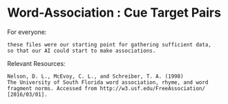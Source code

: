 # Word-Association : Cue Target Pairs

For everyone:

	these files were our starting point for gathering sufficient data,
	so that our AI could start to make associations.
	
Relevant Resources:

	Nelson, D. L., McEvoy, C. L., and Schreiber, T. A. (1998) 
	The University of South Florida word association, rhyme, and word 	
	fragment norms. Accessed from http://w3.usf.edu/FreeAssociation/ 
	[2016/03/01].
		
